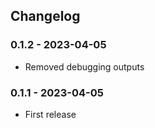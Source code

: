 ## Changelog

### 0.1.2 - 2023-04-05

* Removed debugging outputs

### 0.1.1 - 2023-04-05

* First release
